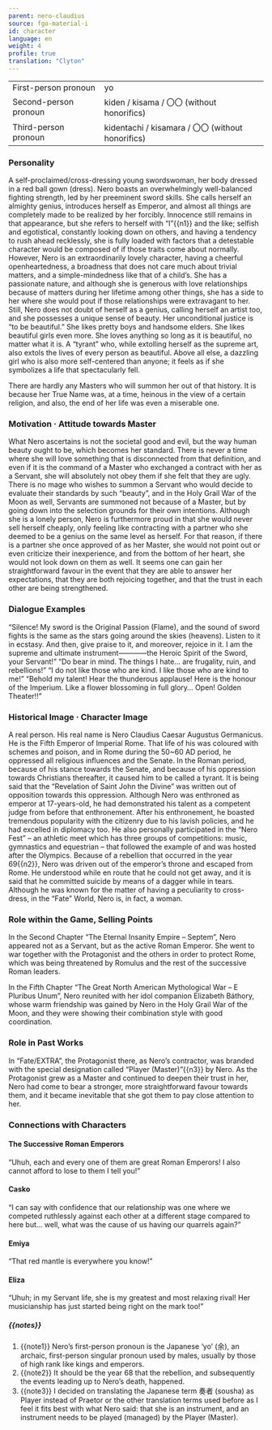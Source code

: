 ```yaml
---
parent: nero-claudius
source: fgo-material-i
id: character
language: en
weight: 4
profile: true
translation: "Clyton"
---
```


<table>
  <tr><td>First-person pronoun</td><td>yo</td></tr>
  <tr><td>Second-person pronoun</td><td>kiden / kisama / 〇〇 (without honorifics)</td></tr>
  <tr><td>Third-person pronoun</td><td>kidentachi / kisamara / 〇〇 (without honorifics)</td></tr>
</table>

### Personality

A self-proclaimed/cross-dressing young swordswoman, her body dressed in a red ball gown (dress). Nero boasts an overwhelmingly well-balanced fighting strength, led by her preeminent sword skills. She calls herself an almighty genius, introduces herself as Emperor, and almost all things are completely made to be realized by her forcibly. Innocence still remains in that appearance, but she refers to herself with “I”{{n1}} and the like; selfish and egotistical, constantly looking down on others, and having a tendency to rush ahead recklessly, she is fully loaded with factors that a detestable character would be composed of if those traits come about normally.
However, Nero is an extraordinarily lovely character, having a cheerful openheartedness, a broadness that does not care much about trivial matters, and a simple-mindedness like that of a child’s. She has a passionate nature, and although she is generous with love relationships because of matters during her lifetime among other things, she has a side to her where she would pout if those relationships were extravagant to her.
Still, Nero does not doubt of herself as a genius, calling herself an artist too, and she possesses a unique sense of beauty. Her unconditional justice is “to be beautiful.” She likes pretty boys and handsome elders. She likes beautiful girls even more. She loves anything so long as it is beautiful, no matter what it is. A “tyrant” who, while extolling herself as the supreme art, also extols the lives of every person as beautiful. Above all else, a dazzling girl who is also more self-centered than anyone; it feels as if she symbolizes a life that spectacularly fell.

There are hardly any Masters who will summon her out of that history. It is because her True Name was, at a time, heinous in the view of a certain religion, and also, the end of her life was even a miserable one.

### Motivation · Attitude towards Master

What Nero ascertains is not the societal good and evil, but the way human beauty ought to be, which becomes her standard. There is never a time where she will love something that is disconnected from that definition, and even if it is the command of a Master who exchanged a contract with her as a Servant, she will absolutely not obey them if she felt that they are ugly. There is no mage who wishes to summon a Servant who would decide to evaluate their standards by such “beauty”, and in the Holy Grail War of the Moon as well, Servants are summoned not because of a Master, but by going down into the selection grounds for their own intentions.
Although she is a lonely person, Nero is furthermore proud in that she would never sell herself cheaply, only feeling like contracting with a partner who she deemed to be a genius on the same level as herself. For that reason, if there is a partner she once approved of as her Master, she would not point out or even criticize their inexperience, and from the bottom of her heart, she would not look down on them as well. It seems one can gain her straightforward favour in the event that they are able to answer her expectations, that they are both rejoicing together, and that the trust in each other are being strengthened.

### Dialogue Examples

“Silence! My sword is the Original Passion (Flame), and the sound of sword fights is the same as the stars going around the skies (heavens). Listen to it in ecstasy. And then, give praise to it, and moreover, rejoice in it. I am the supreme and ultimate instrument————the Heroic Spirit of the Sword, your Servant!”
“Do bear in mind. The things I hate… are frugality, ruin, and rebellions!”
“I do not like those who are kind. I like those who are kind to me!”
“Behold my talent! Hear the thunderous applause! Here is the honour of the Imperium. Like a flower blossoming in full glory… Open! Golden Theater!!”

### Historical Image · Character Image

A real person. His real name is Nero Claudius Caesar Augustus Germanicus. He is the Fifth Emperor of Imperial Rome. That life of his was coloured with schemes and poison, and in Rome during the 50~60 AD period, he oppressed all religious influences and the Senate. In the Roman period, because of his stance towards the Senate, and because of his oppression towards Christians thereafter, it caused him to be called a tyrant. It is being said that the “Revelation of Saint John the Divine” was written out of opposition towards this oppression.
Although Nero was enthroned as emperor at 17-years-old, he had demonstrated his talent as a competent judge from before that enthronement. After his enthronement, he boasted tremendous popularity with the citizenry due to his lavish policies, and he had excelled in diplomacy too. He also personally participated in the “Nero Fest” – an athletic meet which has three groups of competitions: music, gymnastics and equestrian – that followed the example of and was hosted after the Olympics.
Because of a rebellion that occurred in the year 69{{n2}}, Nero was driven out of the emperor’s throne and escaped from Rome. He understood while en route that he could not get away, and it is said that he committed suicide by means of a dagger while in tears.
Although he was known for the matter of having a peculiarity to cross-dress, in the “Fate” World, Nero is, in fact, a woman.

### Role within the Game, Selling Points

In the Second Chapter “The Eternal Insanity Empire – Septem”, Nero appeared not as a Servant, but as the active Roman Emperor. She went to war together with the Protagonist and the others in order to protect Rome, which was being threatened by Romulus and the rest of the successive Roman leaders.

In the Fifth Chapter “The Great North American Mythological War – E Pluribus Unum”, Nero reunited with her idol companion Elizabeth Báthory, whose warm friendship was gained by Nero in the Holy Grail War of the Moon, and they were showing their combination style with good coordination.

### Role in Past Works

In “Fate/EXTRA”, the Protagonist there, as Nero’s contractor, was branded with the special designation called “Player (Master)”{{n3}} by Nero. As the Protagonist grew as a Master and continued to deepen their trust in her, Nero had come to bear a stronger, more straightforward favour towards them, and it became inevitable that she got them to pay close attention to her.

### Connections with Characters

#### The Successive Roman Emperors

“Uhuh, each and every one of them are great Roman Emperors! I also cannot afford to lose to them I tell you!”

#### Casko

“I can say with confidence that our relationship was one where we competed ruthlessly against each other at a different stage compared to here but… well, what was the cause of us having our quarrels again?”

#### Emiya

“That red mantle is everywhere you know!”

#### Eliza

“Uhuh; in my Servant life, she is my greatest and most relaxing rival! Her musicianship has just started being right on the mark too!”

##### {{notes}}

1. {{note1}} Nero’s first-person pronoun is the Japanese ‘yo’ (余), an archaic, first-person singular pronoun used by males, usually by those of high rank like kings and emperors.
2. {{note2}} It should be the year 68 that the rebellion, and subsequently the events leading up to Nero’s death, happened.
3. {{note3}} I decided on translating the Japanese term 奏者 (sousha) as Player instead of Praetor or the other translation terms used before as I feel it fits best with what Nero said: that she is an instrument, and an instrument needs to be played (managed) by the Player (Master).
